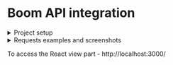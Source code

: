 # Boom API integration

<details>
  <summary>Project setup</summary>

1. Clone the repo with `git clone https://github.com/sergiy17/boom_now_api.git`
2. To setup the BE part `cd boom_now_api && bundle && rails db:setup && rails s`
3. To start a FE part `cd boom_now_api && npm install && cd client && npm start`
</details>

<details>
  <summary>Requests examples and screenshots</summary>

```
GET to http://127.0.0.1:3001/api/listings/search?city=Bradenton&adults=3
```
<img width="1175" alt="Image" src="https://github.com/user-attachments/assets/aad3a438-be7b-40f6-a62c-d42095e1d74b" />

</details>

To access the React view part - http://localhost:3000/
